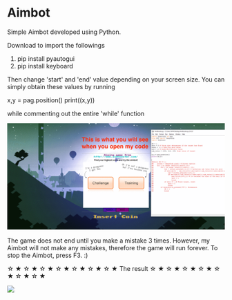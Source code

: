 # Aimbot

Simple Aimbot developed using Python.

Download to import the followings

1. pip install pyautogui
2. pip install keyboard

Then change 'start' and 'end' value depending on your screen size.
You can simply obtain these values by running

x,y = pag.position()
print((x,y))

while commenting out the entire 'while' function

![](Tutorial.gif)


The game does not end until you make a mistake 3 times. However, my Aimbot will not make any mistakes, therefore the game will run forever.
To stop the Aimbot, press F3. :)

☆ ★ ☆ ★ ☆ ★ ☆ ★ ☆ ★ ☆ ★ ☆ ★ The result ☆ ★ ☆ ★ ☆ ★ ☆ ★ ☆ ★ ☆ ★ ☆ ★

![](aimbot.gif)
